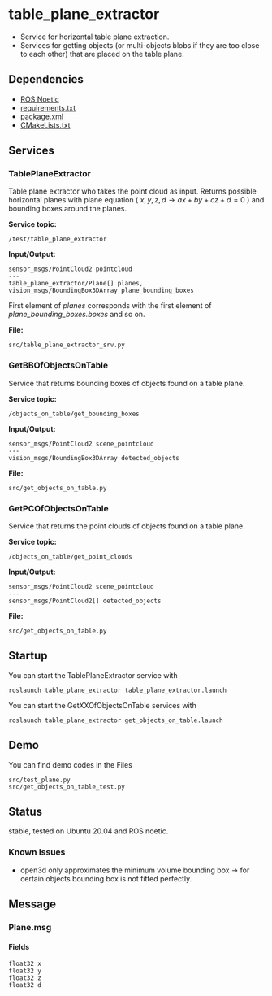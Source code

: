 # table_plane_extractor
- Service for horizontal table plane extraction.  
- Services for getting objects (or multi-objects blobs if they are too close to each other) that are placed on the table plane.

## Dependencies ##
- [ROS Noetic](http://wiki.ros.org/noetic/Installation/Ubuntu) 
- [requirements.txt](requirements.txt)
- [package.xml](package.xml)
- [CMakeLists.txt](CMakeLists.txt)

## Services

### TablePlaneExtractor
Table plane extractor who takes the point cloud as input. Returns possible horizontal planes with plane equation ( $x, y, z, d \rightarrow a x + b y + c z + d = 0$ ) and bounding boxes around the planes.

**Service topic:** 
```
/test/table_plane_extractor
```
**Input/Output:** 
```
sensor_msgs/PointCloud2 pointcloud
---
table_plane_extractor/Plane[] planes, 
vision_msgs/BoundingBox3DArray plane_bounding_boxes
```
First element of *planes* corresponds with the first element of *plane_bounding_boxes.boxes* and so on.

**File:**
```
src/table_plane_extractor_srv.py
```

### GetBBOfObjectsOnTable
Service that returns bounding boxes of objects found on a table plane. 

**Service topic:** 
```
/objects_on_table/get_bounding_boxes
```
**Input/Output:**
```
sensor_msgs/PointCloud2 scene_pointcloud
---
vision_msgs/BoundingBox3DArray detected_objects
```
**File:**
```
src/get_objects_on_table.py
```

### GetPCOfObjectsOnTable
Service that returns the point clouds of objects found on a table plane. 

**Service topic:** 
```
/objects_on_table/get_point_clouds
```
**Input/Output:**
```
sensor_msgs/PointCloud2 scene_pointcloud
---
sensor_msgs/PointCloud2[] detected_objects
```
**File:**
```
src/get_objects_on_table.py
```

## Startup

You can start the TablePlaneExtractor service with
```
roslaunch table_plane_extractor table_plane_extractor.launch
```
You can start the GetXXOfObjectsOnTable services with
```
roslaunch table_plane_extractor get_objects_on_table.launch
```

## Demo

You can find demo codes in the Files  
```
src/test_plane.py
src/get_objects_on_table_test.py
```

## Status
stable, tested on Ubuntu 20.04 and ROS noetic.  


### Known Issues
- open3d only approximates the minimum volume bounding box -> for certain objects bounding box is not fitted perfectly.

## Message

### Plane.msg

#### Fields
```
float32 x
float32 y
float32 z
float32 d
```

